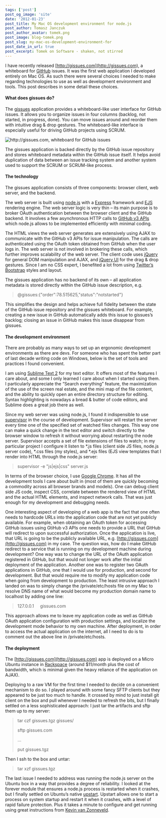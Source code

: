 ```yaml
---
tags: ['post']
post_og_image: 'site'
date: '2012-01-23'  
post_title: My Mac OS development environment for node.js
post_author: Tomasz Janczuk
post_author_avatar: tomek.png
post_image: blog-tomek.png
post_slug: my-mac-os-development-environment-for
post_date_in_url: true
post_excerpt: Tomek on Software - shaken, not stirred
---
```





I have recently released [http://gissues.com](http://gissues.com), a whiteboard for [GitHub](http://github.com) issues. It was the first web application I developed entirely on Mac OS. As such there were several choices I needed to make regarding technologies to use as well as development environment and tools. This post describes in some detail these choices.   

#### What does gissues do?  

The [gissues](http://gissues.com) application provides a whiteboard-like user interface for GitHub issues. It allows you to organize issues in four columns (backlog, not started, in progress, done). You can move issues around and reorder them with intuitive drag & drop gestures. The whiteboard-like interface is especially useful for driving GitHub projects using SCRUM.   

 ![http://gissues.com, whiteboard for GitHub issues](http://lh6.ggpht.com/-69-vM3jHbi8/Tx3fUd1XhvI/AAAAAAAAB64/Htr6X9W4GDU/Screen-Shot-2012-01-23-at-12.03.24-P.png?imgmax=800)  

The gissues application is backed directly by the GitHub issue repository and stores whiteboard metadata within the GitHub issue itself. It helps avoid duplication of data between an issue tracking system and another system used to support the SCRUM or SCRUM-like process.  

#### The technology  

The gissues application consists of three components: browser client, web server, and the backend.   

The web server is built using [node.js](http://nodejs.org) with a [Express](http://expressjs.com) framework and [EJS](https://github.com/visionmedia/ejs) rendering engine. The web server logic is very thin – its main purpose is to broker OAuth authentication between the browser client and the GitHub backend. It involves a few asynchronous HTTP calls to [GitHub v3 APIs](http://developer.github.com/v3/) which node.js allows to be implemented efficiently with minimal coding.   

The HTML views the web server generates are extensively using AJAX to communicate with the GitHub v3 APIs for issue manipulation. The calls are authenticated using the OAuth token obtained from GitHub when the user logs in. The web server is not involved in brokering these calls, which further improves scalability of the web server. The client code uses [jQuery](http://jquery.com) for general DOM manipulation and AJAX, and [jQuery UI](http://jqueryui.com) for the drag & drop gestures. Since I am no CSS expert, I benefited a lot from using [Twitter’s Bootstrap](http://twitter.github.com/bootstrap/) styles and layout.   

The gissues application has no backend of its own – all application metadata is stored directly within the GitHub issue description, e.g.   

>
> @gissues:{"order":78.515625,"status":"notstarted"}  

This simplifies the design and helps achieve full fidelity between the state of the GitHub issue repository and the gissues whiteboard. For example, creating a new issue in GitHub automatically adds this issue to gissues’s backlog; closing an issue in GitHub makes this issue disappear from gissues.   

#### The development environment  

There are probably as many ways to set up an ergonomic development environments as there are devs. For someone who has spent the better part of last decade writing code on Windows, below is the set of tools and practices I found convenient.   

I am using [Sublime Text 2](http://www.sublimetext.com/) for my text editor. It offers most of the features I care about, and some I only learned I care about when I started using them. I particularly appreciate the “Search everything” feature, the maximization of the use of the screen real estate, and the mini map of the file content, and the ability to quickly open an entire directory structure for editing. Syntax highlighting is nowadays a bread & butter of code editors, and Sublime does a great job there as well.   

Since my web server was using node.js, I found it indispensible to use [supervisor](https://github.com/isaacs/node-supervisor) in the course of development. Supervisor will restart the server every time one of the specified set of watched files changes. This way one can make a quick change in the text editor and switch directly to the browser window to refresh it without worrying about restarting the node server. Supervisor accepts a set of file extensions of files to watch; in my particular project I configure it listen to *.js files (client side JS files, node.js server code), *.css files (my styles), and *.ejs files (EJS view templates that I render into HTML through the node.js server:  

>
> supervisor -e "js\|ejs\|css" server.js  

In terms of the browser choice, I use [Google Chrome](https://www.google.com/chrome/). It has all the development tools I care about built in (most of them are quickly becoming a commodity across all browser brands and models). One can debug client side JS code, inspect CSS, correlate between the rendered view of HTML and the actual HTML elements, and inspect network calls. That was just enough for my development and debugging needs.   

One interesting aspect of developing of a web app is the fact that one often needs to hardcode URLs into the application code that are not yet publicly available. For example, when obtaining an OAuth token for accessing GitHub issues using GtiHub v3 APIs one needs to provide a URL that GitHub will redirect to upon successful authorization. Once the application is live, that URL is going to be the publicly available URL, e.g. [http://gissues.com](http://gissues.com) in my case. The question was, how do I make GitHub redirect to a service that is running on my development machine during development? One way was to change the URL of the OAuth application registered in GitHub, but that would not longer work after the initial deployment of the application. Another one was to register two OAuth applications in GitHub, one that I would use for production, and second for development. But that would require me to modify my application code when going from development to production. The least intrusive approach I landed on was to simply change the /private/etc/hosts file on my Mac to resolve DNS name of what would become my production domain name to localhost by adding one line:  

>
> 127.0.0.1     gissues.com  

This approach allows me to leave my application code as well as GitHub OAuth application configuration with production settings, and localize the development mode behavior to my own machine. After deployment, in order to access the actual application on the internet, all I need to do is to comment out the above line in /private/etc/hosts.   

#### The deployment  

The [http://gissues.com](http://gissues.com) app is deployed on a Micro Ubuntu instance in [Rackspace](http://www.rackspace.com/) (around $11/month plus the cost of bandwidth, which is minimal given the heavy reliance of the application on AJAX).   

Deploying to a raw VM for the first time I needed to decide on a convenient mechanism to do so. I played around with some fancy SFTP clients but they appeared to be just too much to handle. It crossed by mind to just install git client on the box and pull whenever I needed to refresh the bits, but I finally settled on a less sophisticated approach: I just tar the artifacts and sftp them up to my server:  

>
> tar czf gissues.tgz gissues/
>
> sftp gissues.com
>
> …
>
> put gissues.tgz  

Then I ssh to the box and untar:  

>
> tar xzf gissues.tgz  

The last issue I needed to address was running the node.js server on the Ubuntu box in a way that provides a degree of reliability. I looked at the forever module that ensures a node.js process is restarted when it crashes, but I finally settled on Ubuntu’s native [upstart](http://upstart.ubuntu.com/). Upstart allows one to start a process on system startup and restart it when it crashes, with a level of rapid failure protection. Plus it takes a minute to configure and get running using great instructions from [Kevin van Zonneveld](http://kevin.vanzonneveld.net/techblog/article/run_nodejs_as_a_service_on_ubuntu_karmic/).   
